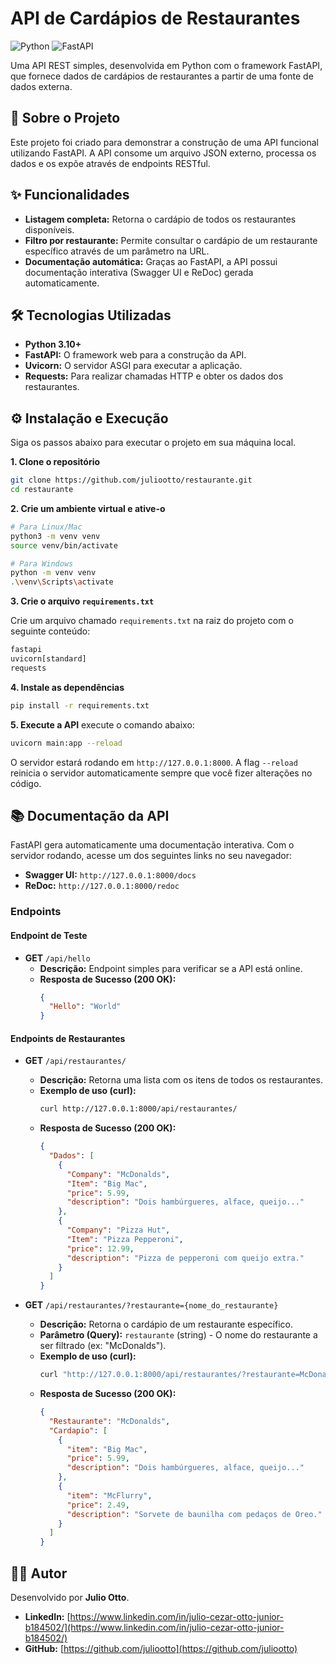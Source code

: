 # API de Cardápios de Restaurantes

![Python](https://img.shields.io/badge/Python-3.11-3776AB?style=for-the-badge&logo=python&logoColor=white)
![FastAPI](https://img.shields.io/badge/FastAPI-005571?style=for-the-badge&logo=fastapi)

Uma API REST simples, desenvolvida em Python com o framework FastAPI, que fornece dados de cardápios de restaurantes a partir de uma fonte de dados externa.

## 🚀 Sobre o Projeto

Este projeto foi criado para demonstrar a construção de uma API funcional utilizando FastAPI. A API consome um arquivo JSON externo, processa os dados e os expõe através de endpoints RESTful.

## ✨ Funcionalidades

- **Listagem completa:** Retorna o cardápio de todos os restaurantes disponíveis.
- **Filtro por restaurante:** Permite consultar o cardápio de um restaurante específico através de um parâmetro na URL.
- **Documentação automática:** Graças ao FastAPI, a API possui documentação interativa (Swagger UI e ReDoc) gerada automaticamente.

## 🛠️ Tecnologias Utilizadas

- **Python 3.10+**
- **FastAPI:** O framework web para a construção da API.
- **Uvicorn:** O servidor ASGI para executar a aplicação.
- **Requests:** Para realizar chamadas HTTP e obter os dados dos restaurantes.

## ⚙️ Instalação e Execução

Siga os passos abaixo para executar o projeto em sua máquina local.

**1. Clone o repositório**
```bash
git clone https://github.com/juliootto/restaurante.git
cd restaurante
```

**2. Crie um ambiente virtual e ative-o**
```bash
# Para Linux/Mac
python3 -m venv venv
source venv/bin/activate

# Para Windows
python -m venv venv
.\venv\Scripts\activate
```
**3. Crie o arquivo `requirements.txt`**

Crie um arquivo chamado `requirements.txt` na raiz do projeto com o seguinte conteúdo:
```txt
fastapi
uvicorn[standard]
requests
```

**4. Instale as dependências**
```bash
pip install -r requirements.txt
```

**5. Execute a API**
execute o comando abaixo:
```bash
uvicorn main:app --reload
```

O servidor estará rodando em `http://127.0.0.1:8000`. A flag `--reload` reinicia o servidor automaticamente sempre que você fizer alterações no código.

## 📚 Documentação da API

FastAPI gera automaticamente uma documentação interativa. Com o servidor rodando, acesse um dos seguintes links no seu navegador:

- **Swagger UI:** `http://127.0.0.1:8000/docs`
- **ReDoc:** `http://127.0.0.1:8000/redoc`

### Endpoints

#### Endpoint de Teste

- **GET** `/api/hello`
  - **Descrição:** Endpoint simples para verificar se a API está online.
  - **Resposta de Sucesso (200 OK):**
    ```json
    {
      "Hello": "World"
    }
    ```

#### Endpoints de Restaurantes

- **GET** `/api/restaurantes/`
  - **Descrição:** Retorna uma lista com os itens de todos os restaurantes.
  - **Exemplo de uso (curl):**
    ```bash
    curl http://127.0.0.1:8000/api/restaurantes/
    ```
  - **Resposta de Sucesso (200 OK):**
    ```json
    {
      "Dados": [
        {
          "Company": "McDonalds",
          "Item": "Big Mac",
          "price": 5.99,
          "description": "Dois hambúrgueres, alface, queijo..."
        },
        {
          "Company": "Pizza Hut",
          "Item": "Pizza Pepperoni",
          "price": 12.99,
          "description": "Pizza de pepperoni com queijo extra."
        }
      ]
    }
    ```

- **GET** `/api/restaurantes/?restaurante={nome_do_restaurante}`
  - **Descrição:** Retorna o cardápio de um restaurante específico.
  - **Parâmetro (Query):** `restaurante` (string) - O nome do restaurante a ser filtrado (ex: "McDonalds").
  - **Exemplo de uso (curl):**
    ```bash
    curl "http://127.0.0.1:8000/api/restaurantes/?restaurante=McDonalds"
    ```
  - **Resposta de Sucesso (200 OK):**
    ```json
    {
      "Restaurante": "McDonalds",
      "Cardapio": [
        {
          "item": "Big Mac",
          "price": 5.99,
          "description": "Dois hambúrgueres, alface, queijo..."
        },
        {
          "item": "McFlurry",
          "price": 2.49,
          "description": "Sorvete de baunilha com pedaços de Oreo."
        }
      ]
    }
    ```

## 👨‍💻 Autor

Desenvolvido por **Julio Otto**.

- **LinkedIn:** [https://www.linkedin.com/in/julio-cezar-otto-junior-b184502/](https://www.linkedin.com/in/julio-cezar-otto-junior-b184502/)
- **GitHub:** [https://github.com/juliootto](https://github.com/juliootto)
